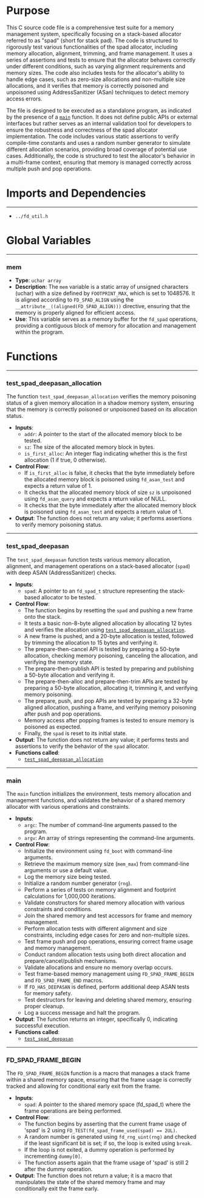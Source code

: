 # Purpose
This C source code file is a comprehensive test suite for a memory management system, specifically focusing on a stack-based allocator referred to as "spad" (short for stack pad). The code is structured to rigorously test various functionalities of the spad allocator, including memory allocation, alignment, trimming, and frame management. It uses a series of assertions and tests to ensure that the allocator behaves correctly under different conditions, such as varying alignment requirements and memory sizes. The code also includes tests for the allocator's ability to handle edge cases, such as zero-size allocations and non-multiple size allocations, and it verifies that memory is correctly poisoned and unpoisoned using AddressSanitizer (ASan) techniques to detect memory access errors.

The file is designed to be executed as a standalone program, as indicated by the presence of a [`main`](#main) function. It does not define public APIs or external interfaces but rather serves as an internal validation tool for developers to ensure the robustness and correctness of the spad allocator implementation. The code includes various static assertions to verify compile-time constants and uses a random number generator to simulate different allocation scenarios, providing broad coverage of potential use cases. Additionally, the code is structured to test the allocator's behavior in a multi-frame context, ensuring that memory is managed correctly across multiple push and pop operations.
# Imports and Dependencies

---
- `../fd_util.h`


# Global Variables

---
### mem
- **Type**: `uchar array`
- **Description**: The `mem` variable is a static array of unsigned characters (uchar) with a size defined by `FOOTPRINT_MAX`, which is set to 1048576. It is aligned according to `FD_SPAD_ALIGN` using the `__attribute__((aligned(FD_SPAD_ALIGN)))` directive, ensuring that the memory is properly aligned for efficient access.
- **Use**: This variable serves as a memory buffer for the `fd_spad` operations, providing a contiguous block of memory for allocation and management within the program.


# Functions

---
### test\_spad\_deepasan\_allocation<!-- {{#callable:test_spad_deepasan_allocation}} -->
The function `test_spad_deepasan_allocation` verifies the memory poisoning status of a given memory allocation in a shadow memory system, ensuring that the memory is correctly poisoned or unpoisoned based on its allocation status.
- **Inputs**:
    - `addr`: A pointer to the start of the allocated memory block to be tested.
    - `sz`: The size of the allocated memory block in bytes.
    - `is_first_alloc`: An integer flag indicating whether this is the first allocation (1 if true, 0 otherwise).
- **Control Flow**:
    - If `is_first_alloc` is false, it checks that the byte immediately before the allocated memory block is poisoned using `fd_asan_test` and expects a return value of 1.
    - It checks that the allocated memory block of size `sz` is unpoisoned using `fd_asan_query` and expects a return value of NULL.
    - It checks that the byte immediately after the allocated memory block is poisoned using `fd_asan_test` and expects a return value of 1.
- **Output**: The function does not return any value; it performs assertions to verify memory poisoning status.


---
### test\_spad\_deepasan<!-- {{#callable:test_spad_deepasan}} -->
The `test_spad_deepasan` function tests various memory allocation, alignment, and management operations on a stack-based allocator (`spad`) with deep ASAN (AddressSanitizer) checks.
- **Inputs**:
    - `spad`: A pointer to an `fd_spad_t` structure representing the stack-based allocator to be tested.
- **Control Flow**:
    - The function begins by resetting the `spad` and pushing a new frame onto the stack.
    - It tests a basic non-8-byte aligned allocation by allocating 12 bytes and verifies the allocation using [`test_spad_deepasan_allocation`](#test_spad_deepasan_allocation).
    - A new frame is pushed, and a 20-byte allocation is tested, followed by trimming the allocation to 15 bytes and verifying it.
    - The prepare-then-cancel API is tested by preparing a 50-byte allocation, checking memory poisoning, canceling the allocation, and verifying the memory state.
    - The prepare-then-publish API is tested by preparing and publishing a 50-byte allocation and verifying it.
    - The prepare-then-alloc and prepare-then-trim APIs are tested by preparing a 50-byte allocation, allocating it, trimming it, and verifying memory poisoning.
    - The prepare, push, and pop APIs are tested by preparing a 32-byte aligned allocation, pushing a frame, and verifying memory poisoning after push and pop operations.
    - Memory access after popping frames is tested to ensure memory is poisoned as expected.
    - Finally, the `spad` is reset to its initial state.
- **Output**: The function does not return any value; it performs tests and assertions to verify the behavior of the `spad` allocator.
- **Functions called**:
    - [`test_spad_deepasan_allocation`](#test_spad_deepasan_allocation)


---
### main<!-- {{#callable:main}} -->
The `main` function initializes the environment, tests memory allocation and management functions, and validates the behavior of a shared memory allocator with various operations and constraints.
- **Inputs**:
    - `argc`: The number of command-line arguments passed to the program.
    - `argv`: An array of strings representing the command-line arguments.
- **Control Flow**:
    - Initialize the environment using `fd_boot` with command-line arguments.
    - Retrieve the maximum memory size (`mem_max`) from command-line arguments or use a default value.
    - Log the memory size being tested.
    - Initialize a random number generator (`rng`).
    - Perform a series of tests on memory alignment and footprint calculations for 1,000,000 iterations.
    - Validate constructors for shared memory allocation with various constraints and conditions.
    - Join the shared memory and test accessors for frame and memory management.
    - Perform allocation tests with different alignment and size constraints, including edge cases for zero and non-multiple sizes.
    - Test frame push and pop operations, ensuring correct frame usage and memory management.
    - Conduct random allocation tests using both direct allocation and prepare/cancel/publish mechanisms.
    - Validate allocations and ensure no memory overlap occurs.
    - Test frame-based memory management using `FD_SPAD_FRAME_BEGIN` and `FD_SPAD_FRAME_END` macros.
    - If `FD_HAS_DEEPASAN` is defined, perform additional deep ASAN tests for memory safety.
    - Test destructors for leaving and deleting shared memory, ensuring proper cleanup.
    - Log a success message and halt the program.
- **Output**: The function returns an integer, specifically 0, indicating successful execution.
- **Functions called**:
    - [`test_spad_deepasan`](#test_spad_deepasan)


---
### FD\_SPAD\_FRAME\_BEGIN<!-- {{#callable:main::FD_SPAD_FRAME_BEGIN::FD_SPAD_FRAME_BEGIN}} -->
The `FD_SPAD_FRAME_BEGIN` function is a macro that manages a stack frame within a shared memory space, ensuring that the frame usage is correctly tracked and allowing for conditional early exit from the frame.
- **Inputs**:
    - `spad`: A pointer to the shared memory space (fd_spad_t) where the frame operations are being performed.
- **Control Flow**:
    - The function begins by asserting that the current frame usage of 'spad' is 2 using `FD_TEST(fd_spad_frame_used(spad) == 2UL)`.
    - A random number is generated using `fd_rng_uint(rng)` and checked if the least significant bit is set; if so, the loop is exited using `break`.
    - If the loop is not exited, a dummy operation is performed by incrementing `dummy[0]`.
    - The function asserts again that the frame usage of 'spad' is still 2 after the dummy operation.
- **Output**: The function does not return a value; it is a macro that manipulates the state of the shared memory frame and may conditionally exit the frame early.


